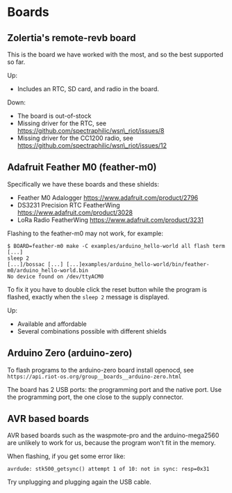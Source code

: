Boards
======

Zolertia's remote-revb board
----------------------------

This is the board we have worked with the most, and so the best supported so
far.

Up:

- Includes an RTC, SD card, and radio in the board.

Down:

- The board is out-of-stock
- Missing driver for the RTC, see https://github.com/spectraphilic/wsn\_riot/issues/8
- Missing driver for the CC1200 radio, see https://github.com/spectraphilic/wsn\_riot/issues/12


Adafruit Feather M0 (feather-m0)
--------------------------------

Specifically we have these boards and these shields:

- Feather M0 Adalogger https://www.adafruit.com/product/2796
- DS3231 Precision RTC FeatherWing https://www.adafruit.com/product/3028
- LoRa Radio FeatherWing https://www.adafruit.com/product/3231

Flashing to the feather-m0 may not work, for example:

    $ BOARD=feather-m0 make -C examples/arduino_hello-world all flash term
    [...]
    sleep 2
    [...]/bossac [...] [...]examples/arduino_hello-world/bin/feather-m0/arduino_hello-world.bin
    No device found on /dev/ttyACM0

To fix it you have to double click the reset button while the program is
flashed, exactly when the ``sleep 2`` message is displayed.

Up:

- Available and affordable
- Several combinations possible with different shields


Arduino Zero (arduino-zero)
---------------------------

To flash programs to the arduino-zero board install openocd, see
``https://api.riot-os.org/group__boards__arduino-zero.html``

The board has 2 USB ports: the programming port and the native port.
Use the programming port, the one close to the supply connector.


AVR based boards
----------------

AVR based boards such as the waspmote-pro and the arduino-mega2560 are unlikely
to work for us, because the program won't fit in the memory.

When flashing, if you get some error like:

    avrdude: stk500_getsync() attempt 1 of 10: not in sync: resp=0x31

Try unplugging and plugging again the USB cable.
